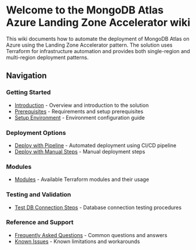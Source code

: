# Welcome to the MongoDB Atlas Azure Landing Zone Accelerator wiki

This wiki documents how to automate the deployment of MongoDB Atlas on Azure using the Landing Zone Accelerator pattern. The solution uses Terraform for infrastructure automation and provides both single-region and multi-region deployment patterns.

## Navigation

### Getting Started

- [Introduction](./Introduction.md) - Overview and introduction to the solution
- [Prerequisites](./Prerequisites.md) - Requirements and setup prerequisites
- [Setup Environment](./Setup-environment.md) - Environment configuration guide

### Deployment Options

- [Deploy with Pipeline](./Deploy-with-pipeline.md) - Automated deployment using CI/CD pipeline
- [Deploy with Manual Steps](./Deploy-with-manual-steps.md) - Manual deployment steps

### Modules

- [Modules](./Modules.md) - Available Terraform modules and their usage

### Testing and Validation

- [Test DB Connection Steps](./Test_DB_connection_steps.md) - Database connection testing procedures

### Reference and Support

- [Frequently Asked Questions](./FAQ.md) - Common questions and answers
- [Known Issues](./KnownIssues.md) - Known limitations and workarounds
